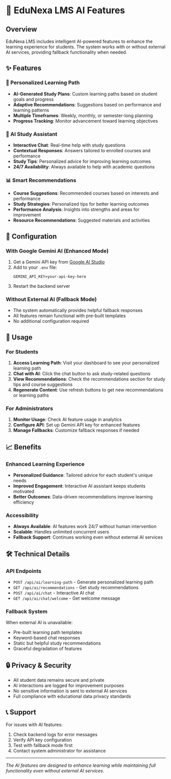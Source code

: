 # 🤖 EduNexa LMS AI Features

## Overview
EduNexa LMS includes intelligent AI-powered features to enhance the learning experience for students. The system works with or without external AI services, providing fallback functionality when needed.

## ✨ Features

### 🎯 Personalized Learning Path
- **AI-Generated Study Plans**: Custom learning paths based on student goals and progress
- **Adaptive Recommendations**: Suggestions based on performance and learning patterns
- **Multiple Timeframes**: Weekly, monthly, or semester-long planning
- **Progress Tracking**: Monitor advancement toward learning objectives

### 💬 AI Study Assistant
- **Interactive Chat**: Real-time help with study questions
- **Contextual Responses**: Answers tailored to enrolled courses and performance
- **Study Tips**: Personalized advice for improving learning outcomes
- **24/7 Availability**: Always available to help with academic questions

### 📊 Smart Recommendations
- **Course Suggestions**: Recommended courses based on interests and performance
- **Study Strategies**: Personalized tips for better learning outcomes
- **Performance Analysis**: Insights into strengths and areas for improvement
- **Resource Recommendations**: Suggested materials and activities

## 🔧 Configuration

### With Google Gemini AI (Enhanced Mode)
1. Get a Gemini API key from [Google AI Studio](https://makersuite.google.com/app/apikey)
2. Add to your `.env` file:
   ```
   GEMINI_API_KEY=your-api-key-here
   ```
3. Restart the backend server

### Without External AI (Fallback Mode)
- The system automatically provides helpful fallback responses
- All features remain functional with pre-built templates
- No additional configuration required

## 🚀 Usage

### For Students
1. **Access Learning Path**: Visit your dashboard to see your personalized learning path
2. **Chat with AI**: Click the chat button to ask study-related questions
3. **View Recommendations**: Check the recommendations section for study tips and course suggestions
4. **Regenerate Content**: Use refresh buttons to get new recommendations or learning paths

### For Administrators
1. **Monitor Usage**: Check AI feature usage in analytics
2. **Configure API**: Set up Gemini API key for enhanced features
3. **Manage Fallbacks**: Customize fallback responses if needed

## 📈 Benefits

### Enhanced Learning Experience
- **Personalized Guidance**: Tailored advice for each student's unique needs
- **Improved Engagement**: Interactive AI assistant keeps students motivated
- **Better Outcomes**: Data-driven recommendations improve learning efficiency

### Accessibility
- **Always Available**: AI features work 24/7 without human intervention
- **Scalable**: Handles unlimited concurrent users
- **Fallback Support**: Continues working even without external AI services

## 🛠️ Technical Details

### API Endpoints
- `POST /api/ai/learning-path` - Generate personalized learning path
- `GET /api/ai/recommendations` - Get study recommendations
- `POST /api/ai/chat` - Interactive AI chat
- `GET /api/ai/chat/welcome` - Get welcome message

### Fallback System
When external AI is unavailable:
- Pre-built learning path templates
- Keyword-based chat responses
- Static but helpful study recommendations
- Graceful degradation of features

## 🔒 Privacy & Security
- All student data remains secure and private
- AI interactions are logged for improvement purposes
- No sensitive information is sent to external AI services
- Full compliance with educational data privacy standards

## 📞 Support
For issues with AI features:
1. Check backend logs for error messages
2. Verify API key configuration
3. Test with fallback mode first
4. Contact system administrator for assistance

---

*The AI features are designed to enhance learning while maintaining full functionality even without external AI services.*